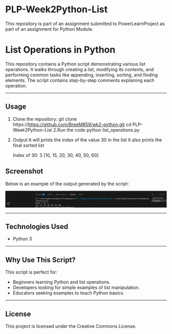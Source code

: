 # PLP-Week2Python-List
This repository is part of an assignment submitted to PowerLearnProject as part of an assignment for Python Module.

# List Operations in Python

This repository contains a Python script demonstrating various list operations. It walks through creating a list, modifying its contents, and performing common tasks like appending, inserting, sorting, and finding elements. The script contains step-by-step comments explaining each operation.

---
## Usage

1. Clone the repository:
   git clone https://https://github.com/BreeM859/wk2-python.git
   cd PLP-Week2Python-List
2.Run the code
  python list_operations.py

3. Output
   It will prints the index of the value 30 in the list
   It also prints the final sorted list

   Index of 30: 3
   [10, 15, 20, 30, 40, 50, 60]

## Screenshot

Below is an example of the output generated by the script:

![Screenshot of list operations output](list.png)

---

## Technologies Used

- Python 3

---

## Why Use This Script?

This script is perfect for:

- Beginners learning Python and list operations.
- Developers looking for simple examples of list manipulation.
- Educators seeking examples to teach Python basics.

---


## License

This project is licensed under the Creative Commons License.
